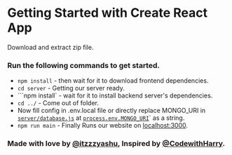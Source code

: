 # Getting Started with Create React App
 Download and extract zip file.
 
### Run the following commands to get started.
* ```npm install``` - then wait for it to download frontend dependencies.
* ```cd server``` - Getting our server ready.
* ```npm install` - wait for it to install backend server's dependencies.
* ```cd ../``` - Come out of folder.
* Now fill config in .env.local file or directly replace MONGO_URI in [`server/database.js`](https://github.com/itzzzyashu/Basic-React-Website-with-Server-and-Database/blob/master/server/database.js) at [`process.env.MONGO_URI`](https://github.com/itzzzyashu/Basic-React-Website-with-Server-and-Database/blob/d179198cc722cb80a2eedf213818a13be144bc5a/server/database.js#L4)` as a string.
* ```npm run main``` - Finally Runs our website on [localhost:3000](http//localhost:3000/).

### Made with love by [@itzzzyashu](https://github.com/itzzzyashu), Inspired by [@CodewithHarry](https://github.com/CodewithHarry).

